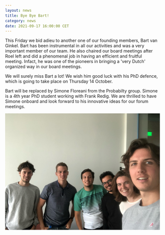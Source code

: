 ```yaml
---
layout: news
title: Bye Bye Bart!
category: news
date: 2021-09-17 16:00:00 CET
---
```


This Friday we bid adieu to another one of our founding members, Bart van Ginkel. Bart has been instrumental in all our activities and was a very important member of our team. He also chaired our board meetings after Roel left and did a phenomenal job in having an efficient and fruitful meeting. Infact, he was one of the pioneers in bringing a 'very Dutch' organized way in our board meetings. 

We will surely miss Bart a lot! We wish him good luck with his PhD defence, which is going to take place on Thursday 14 October.

Bart will be replaced by Simone Floreani from the Probabilty group. Simone is a 4th year PhD student working with Frank Redig. We are thrilled to have Simone onboard and look forward to his innovative ideas for our forum meetings.

![Bart](/images/phdforum.jpg)
